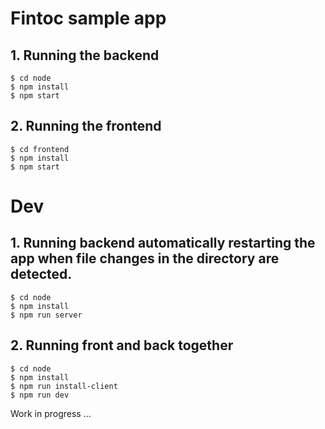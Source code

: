# Fintoc sample app

## 1. Running the backend

    $ cd node
    $ npm install
    $ npm start

## 2. Running the frontend

    $ cd frontend
    $ npm install
    $ npm start


# Dev
## 1. Running backend automatically restarting the app when file changes in the directory are detected.

    $ cd node
    $ npm install
    $ npm run server

## 2. Running front and back together
    $ cd node
    $ npm install
    $ npm run install-client
    $ npm run dev

Work in progress ...

